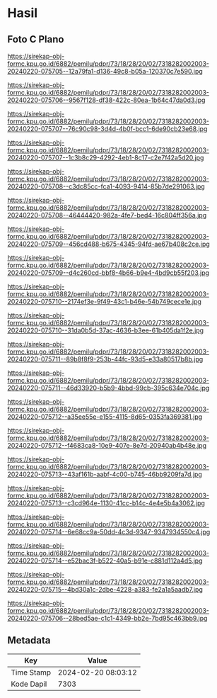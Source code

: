 # Hasil

## Foto C Plano

https://sirekap-obj-formc.kpu.go.id/6882/pemilu/pdpr/73/18/28/20/02/7318282002003-20240220-075705--12a79fa1-d136-49c8-b05a-120370c7e590.jpg

https://sirekap-obj-formc.kpu.go.id/6882/pemilu/pdpr/73/18/28/20/02/7318282002003-20240220-075706--9567f128-df38-422c-80ea-1b64c47da0d3.jpg

https://sirekap-obj-formc.kpu.go.id/6882/pemilu/pdpr/73/18/28/20/02/7318282002003-20240220-075707--76c90c98-3d4d-4b0f-bcc1-6de90cb23e68.jpg

https://sirekap-obj-formc.kpu.go.id/6882/pemilu/pdpr/73/18/28/20/02/7318282002003-20240220-075707--1c3b8c29-4292-4eb1-8c17-c2e7f42a5d20.jpg

https://sirekap-obj-formc.kpu.go.id/6882/pemilu/pdpr/73/18/28/20/02/7318282002003-20240220-075708--c3dc85cc-fca1-4093-9414-85b7de291063.jpg

https://sirekap-obj-formc.kpu.go.id/6882/pemilu/pdpr/73/18/28/20/02/7318282002003-20240220-075708--46444420-982a-4fe7-bed4-16c804ff356a.jpg

https://sirekap-obj-formc.kpu.go.id/6882/pemilu/pdpr/73/18/28/20/02/7318282002003-20240220-075709--456cd488-b675-4345-94fd-ae67b408c2ce.jpg

https://sirekap-obj-formc.kpu.go.id/6882/pemilu/pdpr/73/18/28/20/02/7318282002003-20240220-075709--d4c260cd-bbf8-4b66-b9e4-4bd9cb55f203.jpg

https://sirekap-obj-formc.kpu.go.id/6882/pemilu/pdpr/73/18/28/20/02/7318282002003-20240220-075710--2174ef3e-9f49-43c1-b46e-54b749cece1e.jpg

https://sirekap-obj-formc.kpu.go.id/6882/pemilu/pdpr/73/18/28/20/02/7318282002003-20240220-075710--31da0b5d-37ac-4636-b3ee-61b405da1f2e.jpg

https://sirekap-obj-formc.kpu.go.id/6882/pemilu/pdpr/73/18/28/20/02/7318282002003-20240220-075711--89b8f8f9-253b-44fc-93d5-e33a80517b8b.jpg

https://sirekap-obj-formc.kpu.go.id/6882/pemilu/pdpr/73/18/28/20/02/7318282002003-20240220-075711--46d33920-b5b9-4bbd-99cb-395c634e704c.jpg

https://sirekap-obj-formc.kpu.go.id/6882/pemilu/pdpr/73/18/28/20/02/7318282002003-20240220-075712--a35ee55e-e155-4115-8d65-0353fa369381.jpg

https://sirekap-obj-formc.kpu.go.id/6882/pemilu/pdpr/73/18/28/20/02/7318282002003-20240220-075712--f4683ca8-10e9-407e-8e7d-20940ab4b48e.jpg

https://sirekap-obj-formc.kpu.go.id/6882/pemilu/pdpr/73/18/28/20/02/7318282002003-20240220-075713--43af161b-aabf-4c00-b745-46bb9209fa7d.jpg

https://sirekap-obj-formc.kpu.go.id/6882/pemilu/pdpr/73/18/28/20/02/7318282002003-20240220-075713--c3cd964e-1130-41cc-b14c-4e4e5b4a3062.jpg

https://sirekap-obj-formc.kpu.go.id/6882/pemilu/pdpr/73/18/28/20/02/7318282002003-20240220-075714--6e68cc9a-50dd-4c3d-9347-9347934550c4.jpg

https://sirekap-obj-formc.kpu.go.id/6882/pemilu/pdpr/73/18/28/20/02/7318282002003-20240220-075714--e52bac3f-b522-40a5-b91e-c881d112a4d5.jpg

https://sirekap-obj-formc.kpu.go.id/6882/pemilu/pdpr/73/18/28/20/02/7318282002003-20240220-075715--4bd30a1c-2dbe-4228-a383-fe2a1a5aadb7.jpg

https://sirekap-obj-formc.kpu.go.id/6882/pemilu/pdpr/73/18/28/20/02/7318282002003-20240220-075706--28bed5ae-c1c1-4349-bb2e-7bd95c463bb9.jpg


## Metadata

| Key        | Value               |
| ---------- | ------------------- |
| Time Stamp | 2024-02-20 08:03:12 |
| Kode Dapil | 7303                |



